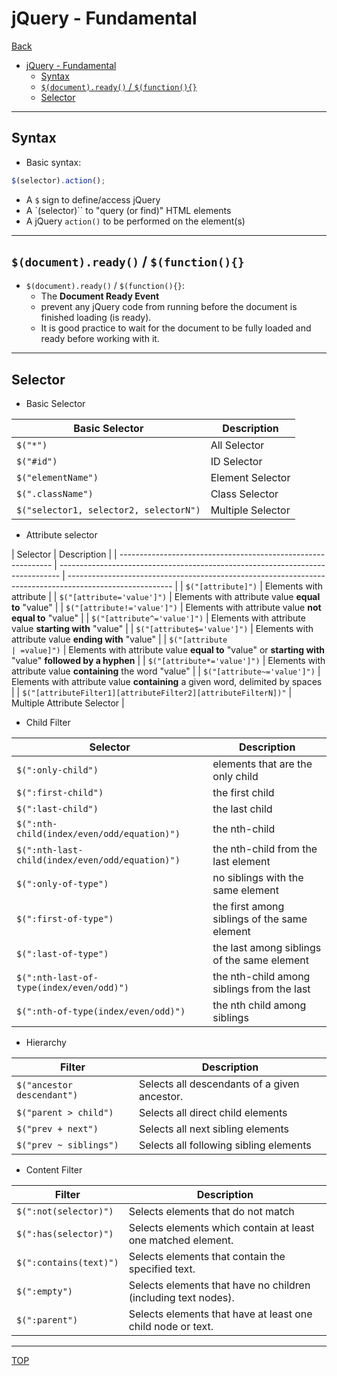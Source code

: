 # jQuery - Fundamental

[Back](./index.md)

- [jQuery - Fundamental](#jquery---fundamental)
  - [Syntax](#syntax)
  - [`$(document).ready()` / `$(function(){}`](#documentready--function)
  - [Selector](#selector)

---

## Syntax

- Basic syntax:

```js
$(selector).action();
```

- A `$` sign to define/access jQuery
- A `(selector)`` to "query (or find)" HTML elements
- A jQuery `action()` to be performed on the element(s)

---

## `$(document).ready()` / `$(function(){}`

- `$(document).ready()` / `$(function(){}`:
  - The **Document Ready Event**
  - prevent any jQuery code from running before the document is finished loading (is ready).
  - It is good practice to wait for the document to be fully loaded and ready before working with it.

---

## Selector

- Basic Selector

| Basic Selector                         | Description       |
| -------------------------------------- | ----------------- |
| `$("*")`                               | All Selector      |
| `$("#id")`                             | ID Selector       |
| `$("elementName")`                     | Element Selector  |
| `$(".className")`                      | Class Selector    |
| `$("selector1, selector2, selectorN")` | Multiple Selector |

- Attribute selector

| Selector                                                      | Description                                                                    |
| ------------------------------------------------------------- | ------------------------------------------------------------------------------ | -------------------------------------------------------------------------------------------------------- |
| `$("[attribute]")`                                            | Elements with attribute                                                        |
| `$("[attribute='value']")`                                    | Elements with attribute value **equal to** "value"                             |
| `$("[attribute!='value']")`                                   | Elements with attribute value **not equal to** "value"                         |
| `$("[attribute^='value']")`                                   | Elements with attribute value **starting with** "value"                        |
| `$("[attribute$='value']")`                                   | Elements with attribute value **ending with** "value"                          |
| `$("[attribute                                                | =value]")`                                                                     | Elements with attribute value **equal to** "value" or **starting with** "value" **followed by a hyphen** |
| `$("[attribute*='value']")`                                   | Elements with attribute value **containing** the word "value"                  |
| `$("[attribute~='value']")`                                   | Elements with attribute value **containing** a given word, delimited by spaces |
| `$("[attributeFilter1][attributeFilter2][attributeFilterN])"` | Multiple Attribute Selector                                                    |

- Child Filter

| Selector                                        | Description                                  |
| ----------------------------------------------- | -------------------------------------------- |
| `$(":only-child")`                              | elements that are the only child             |
| `$(":first-child")`                             | the first child                              |
| `$(":last-child")`                              | the last child                               |
| `$(":nth-child(index/even/odd/equation)")`      | the nth-child                                |
| `$(":nth-last-child(index/even/odd/equation)")` | the nth-child from the last element          |
| `$(":only-of-type")`                            | no siblings with the same element            |
| `$(":first-of-type")`                           | the first among siblings of the same element |
| `$(":last-of-type")`                            | the last among siblings of the same element  |
| `$(":nth-last-of-type(index/even/odd)")`        | the nth-child among siblings from the last   |
| `$(":nth-of-type(index/even/odd)")`             | the nth child among siblings                 |

- Hierarchy

| Filter                     | Description                                  |
| -------------------------- | -------------------------------------------- |
| `$("ancestor descendant")` | Selects all descendants of a given ancestor. |
| `$("parent > child")`      | Selects all direct child elements            |
| `$("prev + next")`         | Selects all next sibling elements            |
| `$("prev ~ siblings")`     | Selects all following sibling elements       |

- Content Filter

| Filter                 | Description                                                    |
| ---------------------- | -------------------------------------------------------------- |
| `$(":not(selector)")`  | Selects elements that do not match                             |
| `$(":has(selector)")`  | Selects elements which contain at least one matched element.   |
| `$(":contains(text)")` | Selects elements that contain the specified text.              |
| `$(":empty")`          | Selects elements that have no children (including text nodes). |
| `$(":parent")`         | Selects elements that have at least one child node or text.    |

---

[TOP](#jquery---fundamental)
